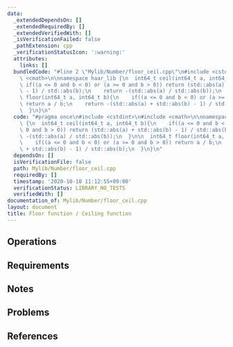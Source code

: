 ```yaml
---
data:
  _extendedDependsOn: []
  _extendedRequiredBy: []
  _extendedVerifiedWith: []
  _isVerificationFailed: false
  _pathExtension: cpp
  _verificationStatusIcon: ':warning:'
  attributes:
    links: []
  bundledCode: "#line 2 \"Mylib/Number/floor_ceil.cpp\"\n#include <cstdint>\n#include\
    \ <cmath>\n\nnamespace haar_lib {\n  int64_t ceil(int64_t a, int64_t b){\n   \
    \ if((a <= 0 and b < 0) or (a >= 0 and b > 0)) return (std::abs(a) + std::abs(b)\
    \ - 1) / std::abs(b);\n    return -(std::abs(a) / std::abs(b));\n  }\n\n  int64_t\
    \ floor(int64_t a, int64_t b){\n    if((a <= 0 and b < 0) or (a >= 0 and b > 0))\
    \ return a / b;\n    return -(std::abs(a) + std::abs(b) - 1) / std::abs(b);\n\
    \  }\n}\n"
  code: "#pragma once\n#include <cstdint>\n#include <cmath>\n\nnamespace haar_lib\
    \ {\n  int64_t ceil(int64_t a, int64_t b){\n    if((a <= 0 and b < 0) or (a >=\
    \ 0 and b > 0)) return (std::abs(a) + std::abs(b) - 1) / std::abs(b);\n    return\
    \ -(std::abs(a) / std::abs(b));\n  }\n\n  int64_t floor(int64_t a, int64_t b){\n\
    \    if((a <= 0 and b < 0) or (a >= 0 and b > 0)) return a / b;\n    return -(std::abs(a)\
    \ + std::abs(b) - 1) / std::abs(b);\n  }\n}\n"
  dependsOn: []
  isVerificationFile: false
  path: Mylib/Number/floor_ceil.cpp
  requiredBy: []
  timestamp: '2020-10-10 11:12:55+09:00'
  verificationStatus: LIBRARY_NO_TESTS
  verifiedWith: []
documentation_of: Mylib/Number/floor_ceil.cpp
layout: document
title: Floor function / Ceiling function
---
```


## Operations

## Requirements

## Notes

## Problems

## References
